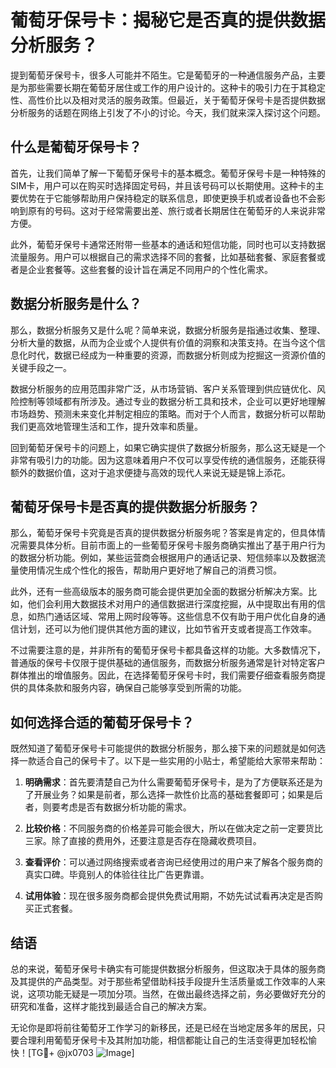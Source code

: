 # 葡萄牙保号卡：揭秘它是否真的提供数据分析服务？

提到葡萄牙保号卡，很多人可能并不陌生。它是葡萄牙的一种通信服务产品，主要是为那些需要长期在葡萄牙居住或工作的用户设计的。这种卡的吸引力在于其稳定性、高性价比以及相对灵活的服务政策。但最近，关于葡萄牙保号卡是否提供数据分析服务的话题在网络上引发了不小的讨论。今天，我们就来深入探讨这个问题。

## 什么是葡萄牙保号卡？

首先，让我们简单了解一下葡萄牙保号卡的基本概念。葡萄牙保号卡是一种特殊的SIM卡，用户可以在购买时选择固定号码，并且该号码可以长期使用。这种卡的主要优势在于它能够帮助用户保持稳定的联系信息，即使更换手机或者设备也不会影响到原有的号码。这对于经常需要出差、旅行或者长期居住在葡萄牙的人来说非常方便。

此外，葡萄牙保号卡通常还附带一些基本的通话和短信功能，同时也可以支持数据流量服务。用户可以根据自己的需求选择不同的套餐，比如基础套餐、家庭套餐或者是企业套餐等。这些套餐的设计旨在满足不同用户的个性化需求。

## 数据分析服务是什么？

那么，数据分析服务又是什么呢？简单来说，数据分析服务是指通过收集、整理、分析大量的数据，从而为企业或个人提供有价值的洞察和决策支持。在当今这个信息化时代，数据已经成为一种重要的资源，而数据分析则成为挖掘这一资源价值的关键手段之一。

数据分析服务的应用范围非常广泛，从市场营销、客户关系管理到供应链优化、风险控制等领域都有所涉及。通过专业的数据分析工具和技术，企业可以更好地理解市场趋势、预测未来变化并制定相应的策略。而对于个人而言，数据分析可以帮助我们更高效地管理生活和工作，提升效率和质量。

回到葡萄牙保号卡的问题上，如果它确实提供了数据分析服务，那么这无疑是一个非常有吸引力的功能。因为这意味着用户不仅可以享受传统的通信服务，还能获得额外的数据价值，这对于追求便捷与高效的现代人来说无疑是锦上添花。

## 葡萄牙保号卡是否真的提供数据分析服务？

那么，葡萄牙保号卡究竟是否真的提供数据分析服务呢？答案是肯定的，但具体情况需要具体分析。目前市面上的一些葡萄牙保号卡服务商确实推出了基于用户行为的数据分析功能。例如，某些运营商会根据用户的通话记录、短信频率以及数据流量使用情况生成个性化的报告，帮助用户更好地了解自己的消费习惯。

此外，还有一些高级版本的服务商可能会提供更加全面的数据分析解决方案。比如，他们会利用大数据技术对用户的通信数据进行深度挖掘，从中提取出有用的信息，如热门通话区域、常用上网时段等等。这些信息不仅有助于用户优化自身的通信计划，还可以为他们提供其他方面的建议，比如节省开支或者提高工作效率。

不过需要注意的是，并非所有的葡萄牙保号卡都具备这样的功能。大多数情况下，普通版的保号卡仅限于提供基础的通信服务，而数据分析服务通常是针对特定客户群体推出的增值服务。因此，在选择葡萄牙保号卡时，我们需要仔细查看服务商提供的具体条款和服务内容，确保自己能够享受到所需的功能。

## 如何选择合适的葡萄牙保号卡？

既然知道了葡萄牙保号卡可能提供的数据分析服务，那么接下来的问题就是如何选择一款适合自己的保号卡了。以下是一些实用的小贴士，希望能给大家带来帮助：

1. **明确需求**：首先要清楚自己为什么需要葡萄牙保号卡，是为了方便联系还是为了开展业务？如果是前者，那么选择一款性价比高的基础套餐即可；如果是后者，则要考虑是否有数据分析功能的需求。
   
2. **比较价格**：不同服务商的价格差异可能会很大，所以在做决定之前一定要货比三家。除了直接的费用外，还要注意是否存在隐藏收费项目。
   
3. **查看评价**：可以通过网络搜索或者咨询已经使用过的用户来了解各个服务商的真实口碑。毕竟别人的体验往往比广告更靠谱。
   
4. **试用体验**：现在很多服务商都会提供免费试用期，不妨先试试看再决定是否购买正式套餐。

## 结语

总的来说，葡萄牙保号卡确实有可能提供数据分析服务，但这取决于具体的服务商及其提供的产品类型。对于那些希望借助科技手段提升生活质量或工作效率的人来说，这项功能无疑是一项加分项。当然，在做出最终选择之前，务必要做好充分的研究和准备，这样才能找到最适合自己的解决方案。

无论你是即将前往葡萄牙工作学习的新移民，还是已经在当地定居多年的居民，只要合理利用葡萄牙保号卡及其附加功能，相信都能让自己的生活变得更加轻松愉快！[TG💪+ @jx0703 ![Image](https://github.com/user-attachments/assets/dbca1d08-cadb-493c-b0ec-ad6f7a83f270)]